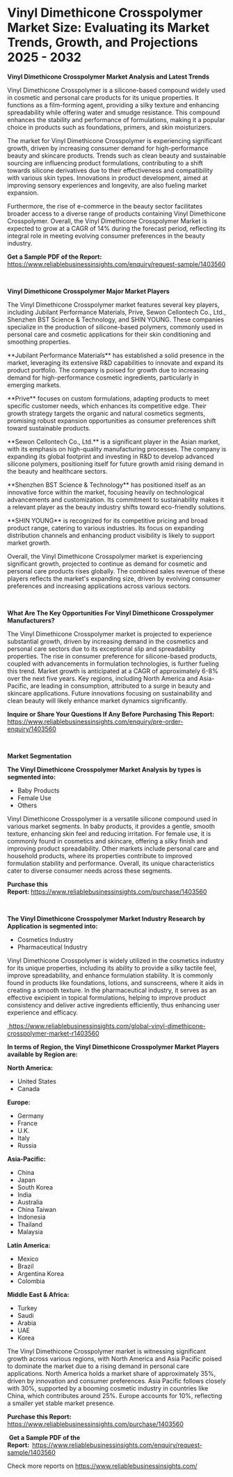 <p><h1>Vinyl Dimethicone Crosspolymer Market Size: Evaluating its Market Trends, Growth, and Projections 2025 - 2032</h1></p><p><strong>Vinyl Dimethicone Crosspolymer Market Analysis and Latest Trends</strong></p>
<p><p>Vinyl Dimethicone Crosspolymer is a silicone-based compound widely used in cosmetic and personal care products for its unique properties. It functions as a film-forming agent, providing a silky texture and enhancing spreadability while offering water and smudge resistance. This compound enhances the stability and performance of formulations, making it a popular choice in products such as foundations, primers, and skin moisturizers.</p><p>The market for Vinyl Dimethicone Crosspolymer is experiencing significant growth, driven by increasing consumer demand for high-performance beauty and skincare products. Trends such as clean beauty and sustainable sourcing are influencing product formulations, contributing to a shift towards silicone derivatives due to their effectiveness and compatibility with various skin types. Innovations in product development, aimed at improving sensory experiences and longevity, are also fueling market expansion. </p><p>Furthermore, the rise of e-commerce in the beauty sector facilitates broader access to a diverse range of products containing Vinyl Dimethicone Crosspolymer. Overall, the Vinyl Dimethicone Crosspolymer Market is expected to grow at a CAGR of 14% during the forecast period, reflecting its integral role in meeting evolving consumer preferences in the beauty industry.</p></p>
<p><strong>Get a Sample PDF of the Report:&nbsp;</strong> <a href="https://www.reliablebusinessinsights.com/enquiry/request-sample/1403560?utm_campaign=1847&utm_medium=2&utm_source=Github&utm_content=ia&utm_term=13012025&utm_id=vinyl-dimethicone-crosspolymer">https://www.reliablebusinessinsights.com/enquiry/request-sample/1403560</a></p>
<p>&nbsp;</p>
<p><strong>Vinyl Dimethicone Crosspolymer Major Market Players</strong></p>
<p><p>The Vinyl Dimethicone Crosspolymer market features several key players, including Jubilant Performance Materials, Prive, Sewon Cellontech Co., Ltd., Shenzhen BST Science & Technology, and SHIN YOUNG. These companies specialize in the production of silicone-based polymers, commonly used in personal care and cosmetic applications for their skin conditioning and smoothing properties.</p><p>**Jubilant Performance Materials** has established a solid presence in the market, leveraging its extensive R&D capabilities to innovate and expand its product portfolio. The company is poised for growth due to increasing demand for high-performance cosmetic ingredients, particularly in emerging markets.</p><p>**Prive** focuses on custom formulations, adapting products to meet specific customer needs, which enhances its competitive edge. Their growth strategy targets the organic and natural cosmetics segments, promising robust expansion opportunities as consumer preferences shift toward sustainable products.</p><p>**Sewon Cellontech Co., Ltd.** is a significant player in the Asian market, with its emphasis on high-quality manufacturing processes. The company is expanding its global footprint and investing in R&D to develop advanced silicone polymers, positioning itself for future growth amid rising demand in the beauty and healthcare sectors.</p><p>**Shenzhen BST Science & Technology** has positioned itself as an innovative force within the market, focusing heavily on technological advancements and customization. Its commitment to sustainability makes it a relevant player as the beauty industry shifts toward eco-friendly solutions.</p><p>**SHIN YOUNG** is recognized for its competitive pricing and broad product range, catering to various industries. Its focus on expanding distribution channels and enhancing product visibility is likely to support market growth.</p><p>Overall, the Vinyl Dimethicone Crosspolymer market is experiencing significant growth, projected to continue as demand for cosmetic and personal care products rises globally. The combined sales revenue of these players reflects the market's expanding size, driven by evolving consumer preferences and increasing applications across various sectors.</p></p>
<p>&nbsp;</p>
<p><strong>What Are The Key Opportunities For Vinyl Dimethicone Crosspolymer Manufacturers?</strong></p>
<p><p>The Vinyl Dimethicone Crosspolymer market is projected to experience substantial growth, driven by increasing demand in the cosmetics and personal care sectors due to its exceptional slip and spreadability properties. The rise in consumer preference for silicone-based products, coupled with advancements in formulation technologies, is further fueling this trend. Market growth is anticipated at a CAGR of approximately 6-8% over the next five years. Key regions, including North America and Asia-Pacific, are leading in consumption, attributed to a surge in beauty and skincare applications. Future innovations focusing on sustainability and clean beauty will likely enhance market dynamics significantly.</p></p>
<p><strong>Inquire or Share Your Questions If Any Before Purchasing This Report:</strong> <a href="https://www.reliablebusinessinsights.com/enquiry/pre-order-enquiry/1403560?utm_campaign=1847&utm_medium=2&utm_source=Github&utm_content=ia&utm_term=13012025&utm_id=vinyl-dimethicone-crosspolymer">https://www.reliablebusinessinsights.com/enquiry/pre-order-enquiry/1403560</a></p>
<p>&nbsp;</p>
<p><strong>Market Segmentation</strong></p>
<p><strong>The Vinyl Dimethicone Crosspolymer Market Analysis by types is segmented into:</strong></p>
<p><ul><li>Baby Products</li><li>Female Use</li><li>Others</li></ul></p>
<p><p>Vinyl Dimethicone Crosspolymer is a versatile silicone compound used in various market segments. In baby products, it provides a gentle, smooth texture, enhancing skin feel and reducing irritation. For female use, it is commonly found in cosmetics and skincare, offering a silky finish and improving product spreadability. Other markets include personal care and household products, where its properties contribute to improved formulation stability and performance. Overall, its unique characteristics cater to diverse consumer needs across these segments.</p></p>
<p><strong>Purchase this Report:&nbsp;</strong><a href="https://www.reliablebusinessinsights.com/purchase/1403560?utm_campaign=1847&utm_medium=2&utm_source=Github&utm_content=ia&utm_term=13012025&utm_id=vinyl-dimethicone-crosspolymer">https://www.reliablebusinessinsights.com/purchase/1403560</a></p>
<p>&nbsp;</p>
<p><strong>The Vinyl Dimethicone Crosspolymer Market Industry Research by Application is segmented into:</strong></p>
<p><ul><li>Cosmetics Industry</li><li>Pharmaceutical Industry</li></ul></p>
<p><p>Vinyl Dimethicone Crosspolymer is widely utilized in the cosmetics industry for its unique properties, including its ability to provide a silky tactile feel, improve spreadability, and enhance formulation stability. It is commonly found in products like foundations, lotions, and sunscreens, where it aids in creating a smooth texture. In the pharmaceutical industry, it serves as an effective excipient in topical formulations, helping to improve product consistency and deliver active ingredients efficiently, thus enhancing user experience and efficacy.</p></p>
<p><a href="https://www.reliablebusinessinsights.com/global-vinyl-dimethicone-crosspolymer-market-r1403560?utm_campaign=1847&utm_medium=2&utm_source=Github&utm_content=ia&utm_term=13012025&utm_id=vinyl-dimethicone-crosspolymer">&nbsp;https://www.reliablebusinessinsights.com/global-vinyl-dimethicone-crosspolymer-market-r1403560</a></p>
<p><strong>In terms of Region, the Vinyl Dimethicone Crosspolymer Market Players available by Region are:</strong></p>
<p>
    <p> <strong> North America: </strong>
        <ul>
            <li>United States</li>
            <li>Canada</li>
        </ul>
        </p> 
    <p> <strong> Europe: </strong>
        <ul>
            <li>Germany</li>
            <li>France</li>
            <li>U.K.</li>
            <li>Italy</li>
            <li>Russia</li>
        </ul>
        </p> 
    <p> <strong> Asia-Pacific: </strong>
        <ul>
            <li>China</li>
            <li>Japan</li>
            <li>South Korea</li>
            <li>India</li>
            <li>Australia</li>
            <li>China Taiwan</li>
            <li>Indonesia</li>
            <li>Thailand</li>
            <li>Malaysia</li>
        </ul>
        </p> 
    <p> <strong> Latin America: </strong>
        <ul>
            <li>Mexico</li>
            <li>Brazil</li>
            <li>Argentina Korea</li>
            <li>Colombia</li>
        </ul>
        </p> 
    <p> <strong> Middle East & Africa: </strong>
        <ul>
            <li>Turkey</li>
            <li>Saudi</li>
            <li>Arabia</li>
            <li>UAE</li>
            <li>Korea</li>
        </ul>
    </p>
    </p>
<p><p>The Vinyl Dimethicone Crosspolymer market is witnessing significant growth across various regions, with North America and Asia Pacific poised to dominate the market due to a rising demand in personal care applications. North America holds a market share of approximately 35%, driven by innovation and consumer preferences. Asia Pacific follows closely with 30%, supported by a booming cosmetic industry in countries like China, which contributes around 25%. Europe accounts for 10%, reflecting a smaller yet stable market presence.</p></p>
<p><strong>Purchase this Report: </strong><a href="https://www.reliablebusinessinsights.com/purchase/1403560?utm_campaign=1847&utm_medium=2&utm_source=Github&utm_content=ia&utm_term=13012025&utm_id=vinyl-dimethicone-crosspolymer">https://www.reliablebusinessinsights.com/purchase/1403560</a></p>
<p>&nbsp;<strong>Get a Sample PDF of the Report:&nbsp;&nbsp;</strong><a href="https://www.reliablebusinessinsights.com/enquiry/request-sample/1403560?utm_campaign=1847&utm_medium=2&utm_source=Github&utm_content=ia&utm_term=13012025&utm_id=vinyl-dimethicone-crosspolymer">https://www.reliablebusinessinsights.com/enquiry/request-sample/1403560</a></p>
<p><strong></strong></p>
<p>Check more reports on <a href="https://www.reliablebusinessinsights.com/?utm_campaign=1847&utm_medium=2&utm_source=Github&utm_content=ia&utm_term=13012025&utm_id=vinyl-dimethicone-crosspolymer">https://www.reliablebusinessinsights.com/</a></p>